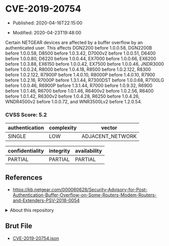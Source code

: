 # CVE-2019-20754

- Published: 2020-04-16T22:15:00

- Modified: 2020-04-23T19:48:00

Certain NETGEAR devices are affected by a buffer overflow by an authenticated user. This affects DGN2200 before 1.0.0.58, DGN2200B before 1.0.0.58, D8500 before 1.0.3.42, D7000v2 before 1.0.0.51, D6400 before 1.0.0.80, D6220 before 1.0.0.44, EX7000 before 1.0.0.66, EX6200 before 1.0.3.88, EX6150 before 1.0.0.42, EX7500 before 1.0.0.46, JNDR3000 before 1.0.0.24, R8000 before 1.0.4.18, R8500 before 1.0.2.122, R8300 before 1.0.2.122, R7900P before 1.4.0.10, R8000P before 1.4.0.10, R7900 before 1.0.2.16, R7000P before 1.3.1.44, R7300DST before 1.0.0.68, R7100LG before 1.0.0.46, R6900P before 1.3.1.44, R7000 before 1.0.9.32, R6900 before 1.0.1.46, R6700 before 1.0.1.46, R6400v2 before 1.0.2.56, R6400 before 1.0.1.42, R6300v2 before 1.0.4.28, R6250 before 1.0.4.26, WNDR4500v2 before 1.0.0.72, and WNR3500Lv2 before 1.2.0.54.

### CVSS Score: **5.2**

| authentication | complexity | vector |
| --- | --- | --- |
| SINGLE | LOW | ADJACENT_NETWORK |

| confidentiality | integrity | availability |
| --- | --- | --- |
| PARTIAL | PARTIAL | PARTIAL |

## References

* https://kb.netgear.com/000060628/Security-Advisory-for-Post-Authentication-Buffer-Overflow-on-Some-Routers-Modem-Routers-and-Extenders-PSV-2018-0054

<details>
<summary>About this repository</summary> 

  This repository is part of the project [Live Hack CVE](https://github.com/Live-Hack-CVE). Main website can be found [www.live-hack.org](https://www.live-hack.org) 
  
  Made by [Sn0wAlice](https://github.com/Sn0wAlice) for the people that care about security and need to have a feed of the latest CVEs. Hope you enjoy it, don't forget to star the repo and follow me on [Twitter](https://twitter.com/Sn0wAlice) and [Github](https://github.com/Sn0wAlice). And that is my [personnal website](https://www.alice-snow.me/)

  - [Home Page](https://github.com/Live-Hack-CVE)
  - [Framework](https://github.com/Live-Hack-CVE/cve-framework)
  - [CVE database](https://github.com/Live-Hack-CVE/full_database)
  - [Changelog](https://github.com/Live-Hack-CVE/Changelog)
</details>

## Brut File

* [CVE-2019-20754.json](https://raw.githubusercontent.com/Live-Hack-CVE/full_database/main/cves/2019/CVE-2019-20754.json)

